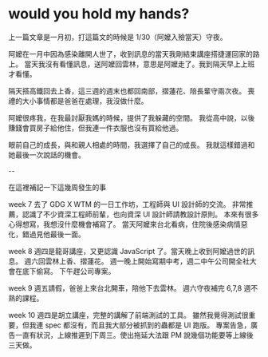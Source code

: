 # would you hold my hands?

上一篇文章是一月初，打這篇文的時候是 1/30（阿嬤入殮當天）守夜。

阿嬤在一月中因為感染離開人世了，收到訊息的當天我剛結束講座搭捷運回家的路上。
當天我沒有看懂訊息，送阿嬤回雲林，意思是阿嬤走了。我到隔天早上上班才看懂。

隔天搭高鐵回去上香，這三週的週末也都回南部，摺蓮花、陪長輩守兩次夜。
喪禮的大小事情都是爸爸在處理，我沒做什麼。

阿嬤很疼我，在我最討厭我媽的時候，提供了我躲藏的空間。
我從高中說，以後賺錢會買房子給他住，但我連一件衣服也沒有買給他過。

眼前自己的成長，與和親人相處的時間，我選擇了自己的成長。
我就這樣錯過和她最後一次說話的機會。


--

在這裡補記一下這幾周發生的事

week 7
去了 GDG X WTM 的一日工作坊，工程師與 UI 設計師的交流。
非常推薦，認識了不少資深工程師前輩，也向資深 UI 設計師請教設計原則。
本來有很多心得想寫，我想沒什麼機會補寫了。
當天阿嬤來台北看病，住院後感染病情惡化，錯過見他最後一面。

week 8
週四是龍哥講座，又更認識 JavaScript 了。當天晚上收到阿嬤過世的訊息。
週六回雲林上香、摺蓮花。
週一晚上開始寫期中考，週二中午公司開全社大會在底下偷寫。
下午趕公司專案。

week 9
週五請假，爸爸上來台北開車，陪他下去雲林。
週六守夜補完 6,7,8 週不熟的課程。

week 10
週四是胡立講座，完整的講解了前端測試的工具。
雖然我覺得測試很重要，但我連 spec 都沒有，而且我大部分被抓到的蟲都是 UI 跑版。
專案告急，廣告一直有狀況，上線推遲到下周三。使出拖延大法跟 PM 說幾個功能要等上線後三天做。


